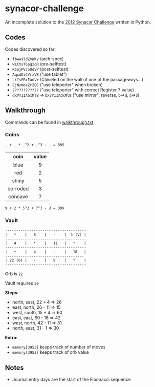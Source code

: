 # synacor-challenge

An incomplete solution to the [2012 Synacor Challenge](http://challenge.synacor.com) written in Python.

## Codes

Codes discovered so far:

 - `fbwwsldZmWKv` (arch-spec)
 - `wLCVsTGpgzqR` (pre-selftest)
 - `KCojPVcoOdVP` (post-selftest)
 - `AqxdDiCYrzVE` ("use tablet")
 - `LiIsPRxEauVr` (Chiseled on the wall of one of the passageways...)
 - `EjNzmoeZrZQC` ("use teleporter" when broken)
 - `????????????` ("use teleporter" with correct Register 7 value)
 - `dxVYIIAbxMl8` => `bxVYIIAdxMl8` ("use mirror", reverse, `b`=>`d`, `d`=>`b`)

## Walkthrough

Commands can be found in [walkthrough.txt](/artefacts/walkthrough.txt)

### Coins

```
_ + _ * _^2 + _^3 - _ = 399
```

| coin     | value |
|:--------:|:-----:|
| blue     | 9     |
| red      | 2     |
| shiny    | 5     |
| corroded | 3     |
| concave  | 7     |

```
9 + 2 * 5^2 + 7^3 - 3 = 399
```

### Vault

```
-------------------------------------
|   *    |   8    |   -    |  1 (V) |
-------------------------------------
|   4    |   *    |   11   |   *    |
-------------------------------------
|   +    |   4    |   -    |   18   |
------------------------------------
| 22 (O) |   -    |   9    |   *    |
-------------------------------------
```

Orb is `22`

Vault requires `30`

**Steps:**
 - north, east, 22 + 4 => 26
 - east, north, 26 - 11 => 15
 - west, south, 15 * 4 => 60
 - east, east, 60 - 18 => 42
 - west, north, 42 - 11 => 31
 - north, east, 31 - 1 => 30

**Extra:**
- `memory[3953]` keeps track of number of moves
- `memory[3952]` keeps track of orb value

## Notes

 - Journal entry days are the start of the Fibonacci sequence
